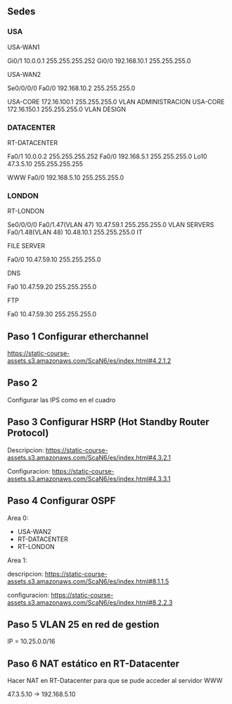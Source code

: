 ## Sedes

### USA

USA-WAN1

Gi0/1 10.0.0.1      255.255.255.252
Gi0/0 192.168.10.1  255.255.255.0

USA-WAN2

Se0/0/0/0
Fa0/0     192.168.10.2 255.255.255.0

USA-CORE 172.16.100.1 255.255.255.0 VLAN ADMINISTRACION
USA-CORE 172.16.150.1 255.255.255.0 VLAN DESIGN


### DATACENTER

RT-DATACENTER

Fa0/1     10.0.0.2      255.255.255.252
Fa0/0     192.168.5.1   255.255.255.0
Lo10      47.3.5.10     255.255.255.255


WWW
Fa0/0     192.168.5.10  255.255.255.0


### LONDON

RT-LONDON

Se0/0/0/0
Fa0/1.47(VLAN 47)    10.47.59.1    255.255.255.0     VLAN SERVERS
Fa0/1.48(VLAN 48)     10.48.10.1    255.255.255.0     IT

FILE SERVER

Fa0/0             10.47.59.10   255.255.255.0

DNS

Fa0               10.47.59.20   255.255.255.0

FTP

Fa0               10.47.59.30   255.255.255.0



## Paso 1 Configurar etherchannel

https://static-course-assets.s3.amazonaws.com/ScaN6/es/index.html#4.2.1.2

## Paso 2

Configurar las IPS como en el cuadro


## Paso 3 Configurar HSRP (Hot Standby Router Protocol)

Descripcion: https://static-course-assets.s3.amazonaws.com/ScaN6/es/index.html#4.3.2.1

Configuracion: https://static-course-assets.s3.amazonaws.com/ScaN6/es/index.html#4.3.3.1

## Paso 4 Configurar OSPF
Area 0:
- USA-WAN2
- RT-DATACENTER
- RT-LONDON

Area 1:

descripcion: https://static-course-assets.s3.amazonaws.com/ScaN6/es/index.html#8.1.1.5

configuracion: https://static-course-assets.s3.amazonaws.com/ScaN6/es/index.html#8.2.2.3

## Paso 5 VLAN 25 en red de gestion

IP = 10.25.0.0/16


## Paso 6 NAT estático en RT-Datacenter

Hacer NAT en RT-Datacenter para que se pude acceder al servidor WWW

47.3.5.10 -> 192.168.5.10

